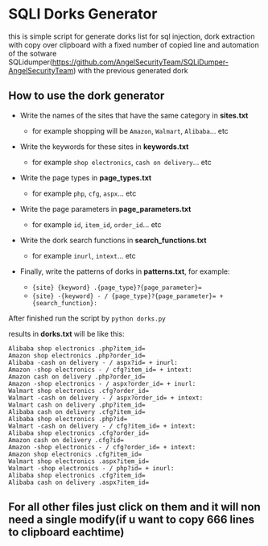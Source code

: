 # SQLI Dorks Generator

this is simple script for generate dorks list for sql injection, dork extraction with copy over clipboard with a fixed number of copied line and automation of the sotware SQLidumper(https://github.com/AngelSecurityTeam/SQLiDumper-AngelSecurityTeam) with the previous generated dork

## How to use the dork generator

* Write the names of the sites that have the same category in **sites.txt**
  * for example shopping will be `Amazon`, `Walmart`, `Alibaba`... etc

* Write the keywords for these sites in **keywords.txt**
  * for example `shop electronics`, `cash on delivery`... etc

* Write the page types in **page_types.txt**
  * for example `php`, `cfg`, `aspx`... etc

* Write the page parameters in **page_parameters.txt**
  * for example `id`, `item_id`, `order_id`... etc

* Write the dork search functions in **search_functions.txt**
  * for example `inurl`, `intext`... etc

* Finally, write the patterns of dorks in **patterns.txt**, for example:
  * `{site} {keyword} .{page_type}?{page_parameter}=`
  * `{site} -{keyword} - / {page_type}?{page_parameter}= + {search_function}:`

After finished run the script by `python dorks.py`

results in **dorks.txt** will be like this:

``` plain
Alibaba shop electronics .php?item_id=
Amazon shop electronics .php?order_id=
Alibaba -cash on delivery - / aspx?id= + inurl:
Amazon -shop electronics - / cfg?item_id= + intext:
Amazon cash on delivery .php?order_id=
Amazon -shop electronics - / aspx?order_id= + inurl:
Walmart shop electronics .cfg?order_id=
Walmart -cash on delivery - / aspx?order_id= + intext:
Walmart cash on delivery .php?item_id=
Alibaba cash on delivery .cfg?item_id=
Alibaba shop electronics .php?id=
Walmart -cash on delivery - / cfg?item_id= + intext:
Alibaba shop electronics .cfg?order_id=
Amazon cash on delivery .cfg?id=
Amazon -shop electronics - / cfg?order_id= + intext:
Amazon shop electronics .cfg?item_id=
Walmart shop electronics .aspx?item_id=
Walmart -shop electronics - / php?id= + inurl:
Alibaba shop electronics .cfg?item_id=
Alibaba cash on delivery .aspx?item_id=
```
## For all other files just click on them and it will non need a single modify(if u want to copy 666 lines to clipboard eachtime)
